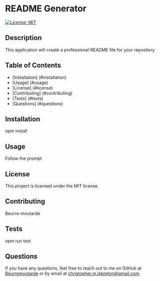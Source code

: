 # README Generator

[![License: MIT](https://img.shields.io/badge/License-MIT-yellow.svg)](https://opensource.org/licenses/MIT)
        
## Description

This application will create a professionel README file for your repository
        
## Table of Contents

- [Installation] (#installation)
- [Usage] (#usage)
- [License] (#license)
- [Contributing] (#contributing)
- [Tests] (#tests)
- [Questions] (#questions)

## Installation

npm install
        
## Usage

Follow the prompt
        
## License

This project is licensed under the MIT license.
        
## Contributing

Beurre-moutarde
        
## Tests

npm run test 
        
## Questions
        
If you have any questions, feel free to reach out to me on GitHub at [Beurremoutarde](https://github.com/Beurremoutarde) or by email at christopher.m.lebreton@gmail.com. 
